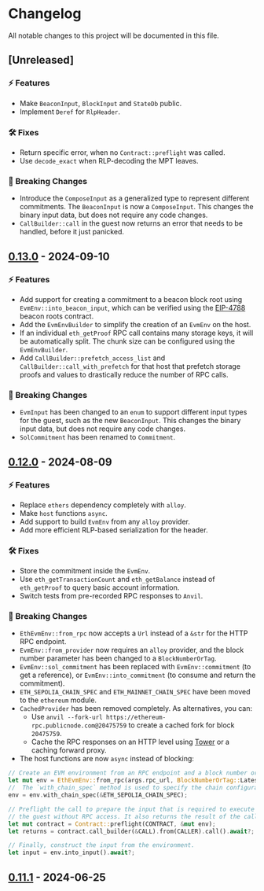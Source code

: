 # Changelog

All notable changes to this project will be documented in this file.

## [Unreleased]

### ⚡️ Features

- Make `BeaconInput`, `BlockInput` and `StateDb` public.
- Implement `Deref` for `RlpHeader`.

### 🛠 Fixes

- Return specific error, when no `Contract::preflight` was called.
- Use `decode_exact` when RLP-decoding the MPT leaves.

### 🚨 Breaking Changes

- Introduce the `ComposeInput` as a generalized type to represent different commitments. The `BeaconInput` is now a `ComposeInput`. This changes the binary input data, but does not require any code changes.
- `CallBuilder::call` in the guest now returns an error that needs to be handled, before it just panicked.

## [0.13.0](https://github.com/risc0/risc0-ethereum/releases/tag/steel-v0.13.0) - 2024-09-10

### ⚡️ Features

- Add support for creating a commitment to a beacon block root using `EvmEnv::into_beacon_input`, which can be verified using the [EIP-4788](https://eips.ethereum.org/EIPS/eip-4788) beacon roots contract.
- Add the `EvmEnvBuilder` to simplify the creation of an `EvmEnv` on the host.
- If an individual `eth_getProof` RPC call contains many storage keys, it will be automatically split. The chunk size can be configured using the `EvmEnvBuilder`.
- Add `CallBuilder::prefetch_access_list` and `CallBuilder::call_with_prefetch` for that host that prefetch storage proofs and values to drastically reduce the number of RPC calls.

### 🚨 Breaking Changes

- `EvmInput` has been changed to an `enum` to support different input types for the guest, such as the new `BeaconInput`. This changes the binary input data, but does not require any code changes.
- `SolCommitment` has been renamed to `Commitment`.

## [0.12.0](https://github.com/risc0/risc0-ethereum/releases/tag/steel-v0.12.0) - 2024-08-09

### ⚡️ Features

- Replace `ethers` dependency completely with `alloy`.
- Make `host` functions `async`.
- Add support to build `EvmEnv` from any `alloy` provider.
- Add more efficient RLP-based serialization for the header.

### 🛠 Fixes

- Store the commitment inside the `EvmEnv`.
- Use `eth_getTransactionCount` and `eth_getBalance` instead of `eth_getProof` to query basic account information.
- Switch tests from pre-recorded RPC responses to `Anvil`.

### 🚨 Breaking Changes

- `EthEvmEnv::from_rpc` now accepts a `Url` instead of a `&str` for the HTTP RPC endpoint.
- `EvmEnv::from_provider` now requires an `alloy` provider, and the block number parameter has been changed to a `BlockNumberOrTag`.
- `EvmEnv::sol_commitment` has been replaced with `EvmEnv::commitment` (to get a reference), or `EvmEnv::into_commitment` (to consume and return the commitment).
- `ETH_SEPOLIA_CHAIN_SPEC` and `ETH_MAINNET_CHAIN_SPEC` have been moved to the `ethereum` module.
- `CachedProvider` has been removed completely. As alternatives, you can:
  - Use `anvil --fork-url https://ethereum-rpc.publicnode.com@20475759` to create a cached fork for block `20475759`. 
  - Cache the RPC responses on an HTTP level using [Tower](https://crates.io/crates/tower) or a caching forward proxy.
- The host functions are now `async` instead of blocking:
```rust
// Create an EVM environment from an RPC endpoint and a block number or tag.
let mut env = EthEvmEnv::from_rpc(args.rpc_url, BlockNumberOrTag::Latest).await?;
//  The `with_chain_spec` method is used to specify the chain configuration.
env = env.with_chain_spec(&ETH_SEPOLIA_CHAIN_SPEC);

// Preflight the call to prepare the input that is required to execute the function in
// the guest without RPC access. It also returns the result of the call.
let mut contract = Contract::preflight(CONTRACT, &mut env);
let returns = contract.call_builder(&CALL).from(CALLER).call().await?;

// Finally, construct the input from the environment.
let input = env.into_input().await?;
```

## [0.11.1](https://github.com/risc0/risc0-ethereum/releases/tag/steel-v0.11.1) - 2024-06-25
